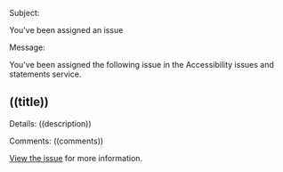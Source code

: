 Subject:

You've been assigned an issue





Message:


You've been assigned the following issue in the Accessibility issues and statements service. 

## ((title))

Details:
((description))

Comments:
((comments))

[View the issue](((issueUrl))) for more information.